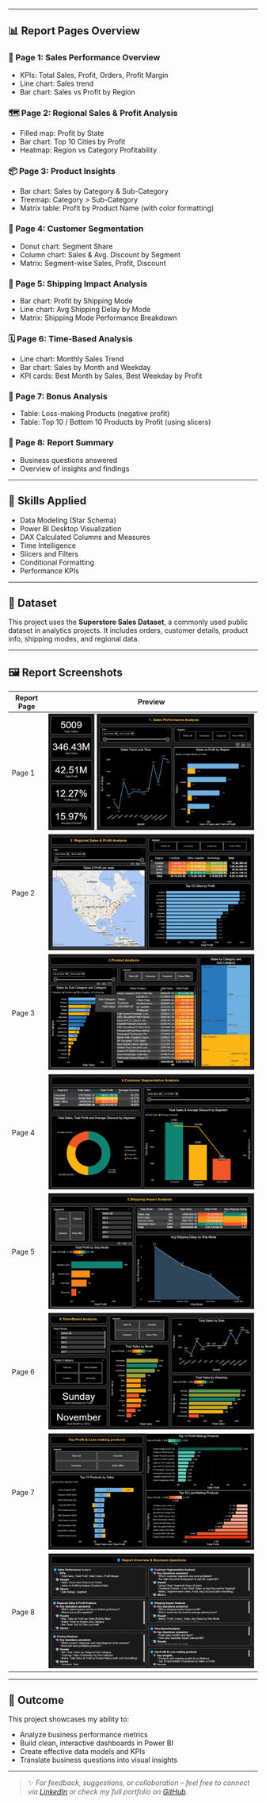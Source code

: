 
---

## 📊 Report Pages Overview

### 📌 Page 1: Sales Performance Overview
- KPIs: Total Sales, Profit, Orders, Profit Margin
- Line chart: Sales trend
- Bar chart: Sales vs Profit by Region

### 🗺️ Page 2: Regional Sales & Profit Analysis
- Filled map: Profit by State
- Bar chart: Top 10 Cities by Profit
- Heatmap: Region vs Category Profitability

### 📦 Page 3: Product Insights
- Bar chart: Sales by Category & Sub-Category
- Treemap: Category > Sub-Category
- Matrix table: Profit by Product Name (with color formatting)

### 👥 Page 4: Customer Segmentation
- Donut chart: Segment Share
- Column chart: Sales & Avg. Discount by Segment
- Matrix: Segment-wise Sales, Profit, Discount

### 🚚 Page 5: Shipping Impact Analysis
- Bar chart: Profit by Shipping Mode
- Line chart: Avg Shipping Delay by Mode
- Matrix: Shipping Mode Performance Breakdown

### 🗓️ Page 6: Time-Based Analysis
- Line chart: Monthly Sales Trend
- Bar chart: Sales by Month and Weekday
- KPI cards: Best Month by Sales, Best Weekday by Profit

### 🧠 Page 7: Bonus Analysis
- Table: Loss-making Products (negative profit)
- Table: Top 10 / Bottom 10 Products by Profit (using slicers)

### 📄 Page 8: Report Summary
- Business questions answered
- Overview of insights and findings

---

## 🧠 Skills Applied

- Data Modeling (Star Schema)
- Power BI Desktop Visualization
- DAX Calculated Columns and Measures
- Time Intelligence
- Slicers and Filters
- Conditional Formatting
- Performance KPIs

---

## 🧾 Dataset

This project uses the **Superstore Sales Dataset**, a commonly used public dataset in analytics projects. It includes orders, customer details, product info, shipping modes, and regional data.

---

## 🖼️ Report Screenshots

| Report Page | Preview |
|-------------|---------|
| Page 1 | ![Page1](images/Page%201.%20Sales%20Performance%20Analysis.png) |
| Page 2 | ![Page2](images/Page%202.%20Regional%20Sales%20&%20Profit%20Analysis.png) |
| Page 3 | ![Page3](images/Page%203.Product%20Analysis.png) |
| Page 4 | ![Page4](images/Page%204.%20Customer%20Segmentation%20Analysis.png) |
| Page 5 | ![Page5](images/Page%205.%20Shipping%20Impact%20Analysis.png) |
| Page 6 | ![Page6](images/Page%206.%20Time-Based%20Analysis.png) |
| Page 7 | ![Page7](images/Page%207.%20Top%20Profit%20&%20Loss%20making%20products.png) |
| Page 8 | ![Page8](images/Page%208.%20Report%20Overview%20&%20Business%20Questions.png) |

---

## 📌 Outcome

This project showcases my ability to:

- Analyze business performance metrics
- Build clean, interactive dashboards in Power BI
- Create effective data models and KPIs
- Translate business questions into visual insights

---

> ✨ *For feedback, suggestions, or collaboration – feel free to connect via [LinkedIn](https://www.linkedin.com/in/mbj342/) or check my full portfolio on [GitHub](https://github.com/BABAJAN1M).*
